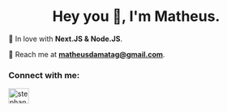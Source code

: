 
<h1 align="center">Hey you 👋, I'm Matheus.</h1>
 
💖 In love with **Next.JS & Node.JS**.

📩 Reach me at **matheusdamatag@gmail.com**.

<h3 align="left">Connect with me:</h3>
<p align="left">
<a href="https://www.linkedin.com/in/matheus-silva-3875b1166/" target="blank"><img align="center" src="https://raw.githubusercontent.com/rahuldkjain/github-profile-readme-generator/master/src/images/icons/Social/linked-in-alt.svg" alt="stephanyemidio" height="30" width="40" /></a>
</p>
